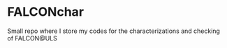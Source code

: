 # FALCONchar
Small repo where I store my codes for the characterizations and checking of FALCON@ULS
